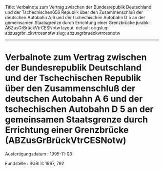 Title: Verbalnote zum Vertrag zwischen der Bundesrepublik Deutschland und der Tschechischen656
  Republik über den Zusammenschluß der deutschen Autobahn A 6 und der tschechischen
  Autobahn D 5 an der gemeinsamen Staatsgrenze durch Errichtung einer Grenzbrücke
jurabk: ABZusGrBrückVtrCESNotw
layout: default
origslug: abzusgrbr_ckvtrcesnotw
slug: abzusgrbrueckvtrcesnotw

---

# Verbalnote zum Vertrag zwischen der Bundesrepublik Deutschland und der Tschechischen Republik über den Zusammenschluß der deutschen Autobahn A 6 und der tschechischen Autobahn D 5 an der gemeinsamen Staatsgrenze durch Errichtung einer Grenzbrücke (ABZusGrBrückVtrCESNotw)

Ausfertigungsdatum
:   1995-11-03

Fundstelle
:   BGBl II: 1997, 792

